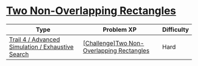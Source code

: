 # [Two Non-Overlapping Rectangles](https://www.codetree.ai/trails/complete/curated-cards/challenge-non-overlapping-two-rectangles)

|Type|Problem XP|Difficulty|
|---|---|---|
|[Trail 4 / Advanced Simulation / Exhaustive Search](https://www.codetree.ai/trail-info/intermediate-low/)|[[Challenge]Two Non-Overlapping Rectangles](https://www.codetree.ai/trails/complete/curated-cards/challenge-non-overlapping-two-rectangles/)|Hard|

